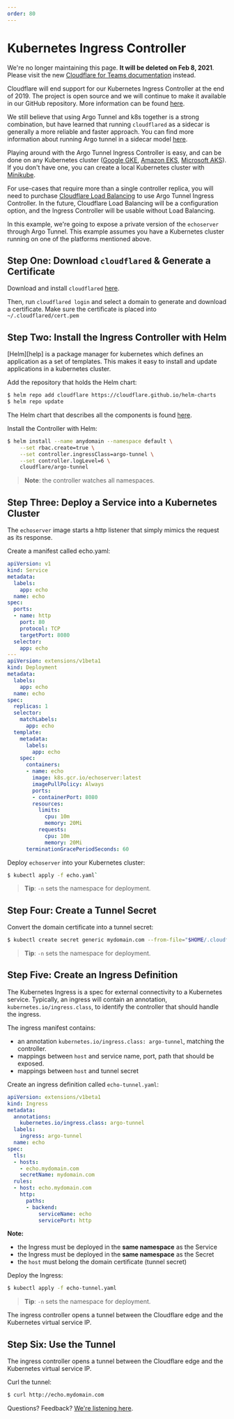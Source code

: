 ```yaml
---
order: 80
---
```


# Kubernetes Ingress Controller

<Aside type='warning' header='⚠️ THIS PAGE IS OUTDATED'>

We're no longer maintaining this page. **It will be deleted on Feb 8, 2021**. Please visit the new [Cloudflare for Teams documentation](https://developers.cloudflare.com/cloudflare-one/teams-docs-changes) instead.

</Aside>

<Aside>

Cloudflare will end support for our Kubernetes Ingress Controller at the end of 2019.
The project is open source and we will continue to make it available in our GitHub repository. More information can be found <a href="https://github.com/cloudflare/cloudflare-ingress-controller/issues/172#issuecomment-541230988">here</a>.

We still believe that using Argo Tunnel and k8s together is a strong combination, but have
learned that running `cloudflared` as a sidecar is generally a more reliable and faster
approach. You can find more information about running Argo tunnel in a sidecar model [here](/argo-tunnel[/reference/sidecar/).

</Aside>

Playing around with the Argo Tunnel Ingress Controller is easy, and can be done on any Kubernetes
cluster ([Google GKE][k8s-google-gke], [Amazon EKS][k8s-amazon-eks], [Microsoft AKS][k8s-microsoft-aks]).
If you don't have one, you can create a local Kubernetes cluster with [Minikube][k8s-minikube].

For use-cases that require more than a single controller replica, you will need to purchase
[Cloudflare Load Balancing][cflare-load-balancing] to use Argo Tunnel Ingress Controller.
In the future, Cloudflare Load Balancing will be a configuration option, and the Ingress
Controller will be usable without Load Balancing.

In this example, we're going to expose a private version of the `echoserver` through Argo Tunnel.
This example assumes you have a Kubernetes cluster running on one of the platforms mentioned above.

## Step One: Download `cloudflared` & Generate a Certificate
Download and install `cloudflared` [here][cflare-tunnel-daemon].

Then, run `cloudflared login` and select a domain to generate and download a certificate. Make sure the certificate is placed into `~/.cloudflared/cert.pem`

## Step Two: Install the Ingress Controller with Helm
[Helm][help] is a package manager for kubernetes which defines an application as a set of templates. This makes it easy to install and update applications in a kubernetes cluster.

Add the repository that holds the Helm chart:

```bash
$ helm repo add cloudflare https://cloudflare.github.io/helm-charts
$ helm repo update
```

The Helm chart that describes all the components is found [here][cflare-github-helm].

Install the Controller with Helm:

```bash
$ helm install --name anydomain --namespace default \
    --set rbac.create=true \
    --set controller.ingressClass=argo-tunnel \
    --set controller.logLevel=6 \
    cloudflare/argo-tunnel
```
> **Note**: the controller watches all namespaces.

## Step Three: Deploy a Service into a Kubernetes Cluster
The `echoserver` image starts a http listener that simply mimics the request as its response.

Create a manifest called echo.yaml:

```yaml
apiVersion: v1
kind: Service
metadata:
  labels:
    app: echo
  name: echo
spec:
  ports:
  - name: http
    port: 80
    protocol: TCP
    targetPort: 8080
  selector:
    app: echo
---
apiVersion: extensions/v1beta1
kind: Deployment
metadata:
  labels:
    app: echo
  name: echo
spec:
  replicas: 1
  selector:
    matchLabels:
      app: echo
  template:
    metadata:
      labels:
        app: echo
    spec:
      containers:
      - name: echo
        image: k8s.gcr.io/echoserver:latest
        imagePullPolicy: Always
        ports:
        - containerPort: 8080
        resources:
          limits:
            cpu: 10m
            memory: 20Mi
          requests:
            cpu: 10m
            memory: 20Mi
      terminationGracePeriodSeconds: 60
```

Deploy `echoserver` into your Kubernetes cluster:

```bash
$ kubectl apply -f echo.yaml`
```
> **Tip**: `-n` sets the namespace for deployment.

## Step Four: Create a Tunnel Secret
Convert the domain certificate into a tunnel secret:

```bash
$ kubectl create secret generic mydomain.com --from-file="$HOME/.cloudflared/cert.pem"
```
> **Tip**: `-n` sets the namespace for deployment.

## Step Five: Create an Ingress Definition
The Kubernetes Ingress is a spec for external connectivity to a Kubernetes service. Typically,
an ingress will contain an annotation, `kubernetes.io/ingress.class`, to identify the controller
that should handle the ingress.

The ingress manifest contains:

- an annotation `kubernetes.io/ingress.class: argo-tunnel`, matching the controller.
- mappings between `host` and service name, port, path that should be exposed.
- mappings between `host` and tunnel secret

Create an ingress definition called `echo-tunnel.yaml`:
```yaml
apiVersion: extensions/v1beta1
kind: Ingress
metadata:
  annotations:
    kubernetes.io/ingress.class: argo-tunnel
  labels:
    ingress: argo-tunnel
  name: echo
spec:
  tls:
  - hosts:
    - echo.mydomain.com
    secretName: mydomain.com
  rules:
  - host: echo.mydomain.com
    http:
      paths:
      - backend:
          serviceName: echo
          servicePort: http
```
**Note:**

- the Ingress must be deployed in the **same namespace** as the Service
- the Ingress must be deployed in the **same namespace** as the Secret
- the `host` must belong the domain certificate (tunnel secret)

Deploy the Ingress:
```bash
$ kubectl apply -f echo-tunnel.yaml
```
> **Tip**: `-n` sets the namespace for deployment.

The ingress controller opens a tunnel between the Cloudflare edge and the Kubernetes virtual service IP.

## Step Six: Use the Tunnel
The ingress controller opens a tunnel between the Cloudflare edge and the Kubernetes virtual service IP.

Curl the tunnel:
```bash
$ curl http://echo.mydomain.com
```

Questions? Feedback? [We're listening
here][community-feedback].

[cflare-helm]: https://cloudflare.github.io/helm-charts/
[cflare-github-ingress]: https://github.com/cloudflare/cloudflare-ingress-controller
[cflare-github-helm]: https://github.com/cloudflare/helm-charts/tree/master/charts/argo-tunnel
[cflare-ingress-release]: https://github.com/cloudflare/cloudflare-ingress-controller/releases/tag/0.5.3
[cflare-load-balancing]: https://www.cloudflare.com/load-balancing/
[cflare-tunnel-daemon]: https://developers.cloudflare.com/argo-tunnel/downloads/
[community-feedback]: https://community.cloudflare.com/t/cloudflare-ingress-controller-beta-feedback/9377
[helm]: http://helm.sh/
[k8s-amazon-eks]: https://aws.amazon.com/eks/
[k8s-google-gke]: https://cloud.google.com/kubernetes-engine/
[k8s-microsoft-aks]: https://azure.microsoft.com/en-gb/services/container-service/
[k8s-minikube]: https://kubernetes.io/docs/getting-started-guides/minikube/
